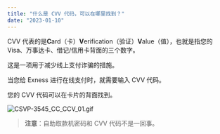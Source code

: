 ```yaml
---
title: "什么是 CVV 代码，可以在哪里找到？"
date: "2023-01-10"
---
```


CVV 代表的是**C**ard（卡）**V**erification（验证）**V**alue（值），也就是指您的 Visa、万事达卡、借记/信用卡背面的三个数字。

这是一项用于减少线上支付诈骗的措施。

当您给 Exness 进行在线支付时，就需要输入 CVV 代码。

您的 CVV 代码可以在卡片的背面找到。

![CSVP-3545_CC_CCV_01.gif](https://testingcf.jsdelivr.net/gh/jarlin8/OSS@main/exhelp/CSVP-3545_CC_CCV_01.gif)

> **注意**：自助取款机密码和 CVV 代码不是一回事。
